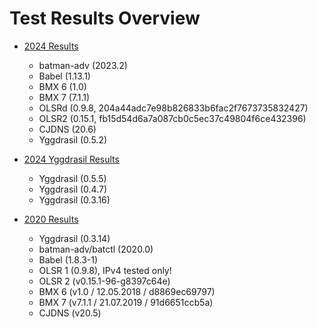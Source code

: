 # Test Results Overview

* [2024 Results](2024/README.md)
  * batman-adv (2023.2)
  * Babel (1.13.1)
  * BMX 6 (1.0)
  * BMX 7 (7.1.1)
  * OLSRd (0.9.8, 204a44adc7e98b826833b6fac2f7673735832427)
  * OLSR2 (0.15.1, fb15d54d6a7a087cb0c5ec37c49804f6ce432396)
  * CJDNS (20.6)
  * Yggdrasil (0.5.2)

* [2024 Yggdrasil Results](2024_yggdrasil/README.md)
  * Yggdrasil (0.5.5)
  * Yggdrasil (0.4.7)
  * Yggdrasil (0.3.16)

* [2020 Results](2020/README.md)
  * Yggdrasil (0.3.14)
  * batman-adv/batctl (2020.0)
  * Babel (1.8.3-1)
  * OLSR 1 (0.9.8), IPv4 tested only!
  * OLSR 2 (v0.15.1-96-g8397c64e)
  * BMX 6 (v1.0 / 12.05.2018 / d8869ec69797)
  * BMX 7 (v7.1.1 / 21.07.2019 / 91d6651ccb5a)
  * CJDNS (v20.5)
